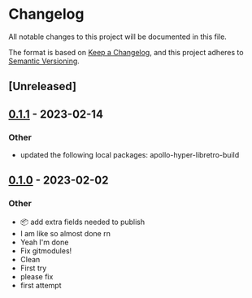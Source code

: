 # Changelog
All notable changes to this project will be documented in this file.

The format is based on [Keep a Changelog](https://keepachangelog.com/en/1.0.0/),
and this project adheres to [Semantic Versioning](https://semver.org/spec/v2.0.0.html).

## [Unreleased]

## [0.1.1](https://github.com/paperclip-universe/apollo/compare/apollo-hyper-libretro-core-freeintv-v0.1.0...apollo-hyper-libretro-core-freeintv-v0.1.1) - 2023-02-14

### Other
- updated the following local packages: apollo-hyper-libretro-build

## [0.1.0](https://github.com/paperclip-universe/apollo/releases/tag/apollo-hyper-libretro-core-freeintv-v0.1.0) - 2023-02-02

### Other
- :package: add extra fields needed to publish
- I am like so almost done rn
- Yeah I'm done
- Fix gitmodules!
- Clean
- First try
- please fix
- first attempt
